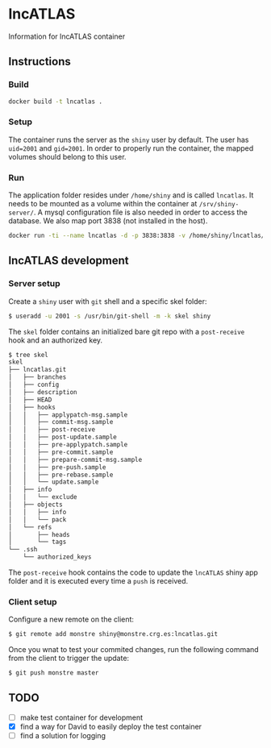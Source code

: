 # lncATLAS

Information for lncATLAS container

## Instructions

### Build

```bash
docker build -t lncatlas .
```

### Setup

The container runs the server as the `shiny` user by default. The user has `uid=2001` and `gid=2001`. In order to properly run the container, the mapped volumes should belong to this user. 

### Run

The application folder resides under `/home/shiny` and is called `lncatlas`. It needs to be mounted as a volume within the container at `/srv/shiny-server/`. A mysql configuration file is also needed in order to access the database. We also map port 3838 (not installed in the host).

```bash
docker run -ti --name lncatlas -d -p 3838:3838 -v /home/shiny/lncatlas/:/srv/shiny-server/ -v $(pwd)/my.cnf:/srv/shiny-server/.mysqlconf lncatlas
```

## lncATLAS development

### Server setup

Create a `shiny` user with `git` shell and a specific skel folder:

```bash
$ useradd -u 2001 -s /usr/bin/git-shell -m -k skel shiny
```

The `skel` folder contains an initialized bare git repo with a `post-receive` hook and an authorized key.

```bash
$ tree skel
skel
├── lncatlas.git
│   ├── branches
│   ├── config
│   ├── description
│   ├── HEAD
│   ├── hooks
│   │   ├── applypatch-msg.sample
│   │   ├── commit-msg.sample
│   │   ├── post-receive
│   │   ├── post-update.sample
│   │   ├── pre-applypatch.sample
│   │   ├── pre-commit.sample
│   │   ├── prepare-commit-msg.sample
│   │   ├── pre-push.sample
│   │   ├── pre-rebase.sample
│   │   └── update.sample
│   ├── info
│   │   └── exclude
│   ├── objects
│   │   ├── info
│   │   └── pack
│   └── refs
│       ├── heads
│       └── tags
└── .ssh
    └── authorized_keys
```

The `post-receive` hook contains the code to update the `lncATLAS` shiny app folder and it is executed every time a `push` is received.

### Client setup

Configure a new remote on the client:

```bash
$ git remote add monstre shiny@monstre.crg.es:lncatlas.git
```

Once you wnat to test your commited changes, run the following command from the client to trigger the update:

```bash
$ git push monstre master
```

## TODO

- [ ] make test container for development
- [x] find a way for David to easily deploy the test container
- [ ] find a solution for logging
